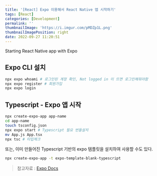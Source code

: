 ```yaml
---
title: '[React] Expo 이용해서 React Native 앱 시작하기'
tags: [React]
categories: [Development]
permalink: ''
thumbnailImage: 'https://i.imgur.com/pMDZp1L.png'
thumbnailImagePosition: right
date: 2022-09-27 11:20:51
---
```


Starting React Native app with Expo

<!--excerpt-->

## Expo CLI 설치

```bash
npx expo whoami # 로그인된 계정 확인, Not logged in 이 뜨면 로그인해줘야함
npx expo register # 회원가입
npx expo login
```

## Typescript - Expo 앱 시작

```bash
npx create-expo-app app-name
cd app-name
touch tsconfig.json
npx expo start # Typescript 필요 번들설치
mv App.js App.tsx
npx tsc # 타입체크
```

또는, 이미 만들어진 Typescript 기반의 expo 템플릿을 설치하여 사용할 수도 있다.

```bash
npx create-expo-app -t expo-template-blank-typescript
```

> 참고자료 : [Expo Docs]('https://docs.expo.dev/guides/typescript/')
